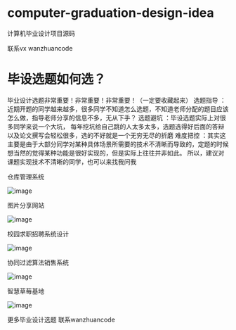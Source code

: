 # computer-graduation-design-idea
计算机毕业设计项目源码

联系vx wanzhuancode

# 毕设选题如何选？

毕业设计选题非常重要！非常重要！非常重要！（一定要收藏起来）
选题指导 ：近期开题的同学越来越多，很多同学不知道怎么选题，不知道老师分配的题目应该怎么做，指导老师分享的信息不多，无从下手？
选题避坑 ：毕设选题实际上对很多同学来说一个大坑，
每年挖坑给自己跳的人太多太多，选题选得好后面的答辩以及论文撰写会轻松很多，选的不好就是一个无穷无尽的折磨
难度把控 ：其实这主要是由于大部分同学对某种具体场景所需要的技术不清晰而导致的，定题的时候想当然的觉得某种功能是很好实现的，但是实际上往往并非如此。
所以，建议对课题实现技术不清晰的同学，也可以来找我问我

仓库管理系统

![image](https://github.com/user-attachments/assets/a1b099ce-cb15-47e0-992f-bb40a5ac03a6)

图片分享网站

![image](https://github.com/user-attachments/assets/e3bf8aa6-772d-4dc4-8a58-1f5dbffa235c)

校园求职招聘系统设计

![image](https://github.com/user-attachments/assets/abb01933-c47b-4307-a275-799bad3673c9)

协同过滤算法销售系统

![image](https://github.com/user-attachments/assets/b5b5e0f2-c290-411e-9e2d-5dfd0a47d716)


智慧草莓基地

![image](https://github.com/user-attachments/assets/48ad67f2-b754-4047-8fdf-5ae484bc91fb)


更多毕业设计选题 联系wanzhuancode
